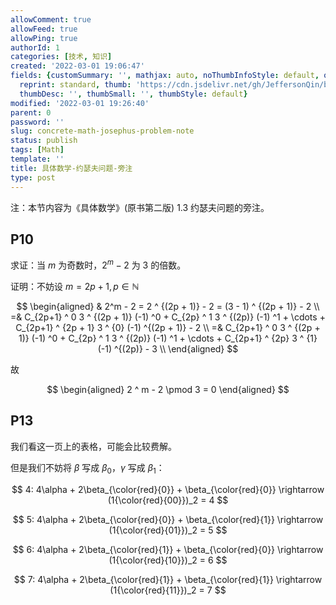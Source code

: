 ```yaml
---
allowComment: true
allowFeed: true
allowPing: true
authorId: 1
categories: [技术, 知识]
created: '2022-03-01 19:06:47'
fields: {customSummary: '', mathjax: auto, noThumbInfoStyle: default, outdatedNotice: 'no',
  reprint: standard, thumb: 'https://cdn.jsdelivr.net/gh/JeffersonQin/blog-asset@latest/usr/picgo/concrete-math.png',
  thumbDesc: '', thumbSmall: '', thumbStyle: default}
modified: '2022-03-01 19:26:40'
parent: 0
password: ''
slug: concrete-math-josephus-problem-note
status: publish
tags: [Math]
template: ''
title: 具体数学-约瑟夫问题-旁注
type: post
---
```

注：本节内容为《具体数学》(原书第二版) 1.3 约瑟夫问题的旁注。

## P10

求证：当 $m$ 为奇数时，$2^m - 2$ 为 3 的倍数。

证明：不妨设 $m = 2p + 1, p \in \mathbb N$

$$
	\begin{aligned}
		& 2^m - 2 = 2 ^ {(2p + 1)} - 2 = (3 - 1) ^ {(2p + 1)} - 2 \\ 
		=& C_{2p+1} ^ 0 3 ^ {(2p + 1)} (-1) ^0 + C_{2p} ^ 1 3 ^ {(2p)} (-1) ^1 + \cdots + C_{2p+1} ^ {2p + 1} 3 ^ {0} (-1) ^{(2p + 1)} - 2 \\
		=& C_{2p+1} ^ 0 3 ^ {(2p + 1)} (-1) ^0 + C_{2p} ^ 1 3 ^ {(2p)} (-1) ^1 + \cdots + C_{2p+1} ^ {2p} 3 ^ {1} (-1) ^{(2p)} - 3 \\
	\end{aligned}
$$

故

$$
	\begin{aligned}
		2 ^ m - 2 \pmod 3 = 0
	\end{aligned}
$$

## P13

我们看这一页上的表格，可能会比较费解。

但是我们不妨将 $\beta$ 写成 $\beta_0$，$\gamma$ 写成 $\beta_1$：

$$
	4: 4\alpha + 2\beta_{\color{red}{0}} + \beta_{\color{red}{0}} \rightarrow (1{\color{red}{00}})_2 = 4
$$

$$
	5: 4\alpha + 2\beta_{\color{red}{0}} + \beta_{\color{red}{1}} \rightarrow (1{\color{red}{01}})_2 = 5
$$

$$
	6: 4\alpha + 2\beta_{\color{red}{1}} + \beta_{\color{red}{0}} \rightarrow (1{\color{red}{10}})_2 = 6
$$

$$
	7: 4\alpha + 2\beta_{\color{red}{1}} + \beta_{\color{red}{1}} \rightarrow (1{\color{red}{11}})_2 = 7
$$
